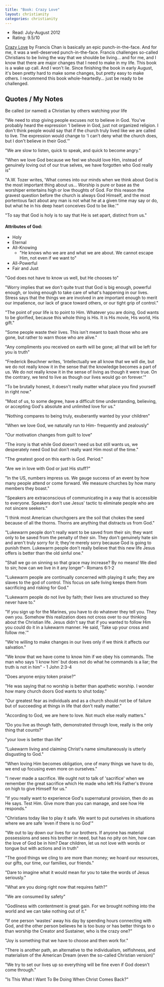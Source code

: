 ```yaml
---
title: "Book: Crazy Love"
layout: christianity
categories: christianity
---
```


* Read: July-August 2012
* Rating: 9.5/10

[Crazy Love](http://www.amazon.com/dp/1434768511?tag=parker08-20) by Francis Chan is basically an epic punch-in-the-face. And for me, it was a well-deserved punch-in-the-face. Francis challenges so-called Christians to be living the way that we shoulde be living... and for me, and I know that there are major changes that I need to make in my life. This book is a wake up call. And I won't lie. Since finishing the book in early August, it's been pretty hard to make some changes, but pretty easy to make others. I recommend this book whole-heartedly... just be ready to be challenged.

## Quotes / My Notes

Be called (or named) a Christian by others watching your life

"We need to stop giving people excuses not to believe in God. You've probably heard the expression 'I believe in God, just not organized religion. I don't think people would say that if the church truly lived like we are called to live. The expression would change to 'I can't deny what the church does, but I don't believe in their God.'"

"We are slow to listen, quick to speak, and quick to become angry."

"When we love God because we feel we should love Him, instead of genuinely loving out of our true selves, we have forgotten who God really is"

"A.W. Tozer writes, 'What comes into our minds when we think about God is the most important thing about us... Worship is pure or base as the worshiper entertains high or low thoughts of God. For this reason the gravest question before the church is always God Himself, and the most portentous fact about any man is not what he at a given time may say or do, but what he in his deep heart conceives God to be like.'"

"To say that God is holy is to say that He is set apart, distinct from us."

#### Attributes of God:
* Holy
* Eternal
* All-Knowing
  * "He knows who we are and what we are about. We cannot escape Him, not even if we want to"
* All-Powerful
* Fair and Just

"God does not have to know us well, but He chooses to"

"Worry implies that we don't quite trust that God is big enough, powerful enough, or loving enough to take care of what's happening in our lives. Stress says that the things we are involved in are important enough to merit our impatience, our lack of grace toward others, or our tight grip of control."

"The point of your life is to point to Him. Whatever you are doing, God wants to be glorified, because this whole thing is His. It is His movie, His world, His gift."

"Some people waste their lives. This isn't meant to bash those who are gone, but rather to warn those who are alive."

"Any compliments you received on earth will be gone; all that will be left for you is truth"

"Frederick Beuchner writes, 'Intellectually we all know that we will die, but we do not really know it in the sense that the knowledge becomes a part of us. We do not really know it in the sense of living as though it were true. On the contrary, we tend to live as though our lives would go on forever.'"

"To be brutally honest, it doesn't really matter what place you find yourself in right now."

"Most of us, to some degree, have a difficult time understanding, believing, or accepting God's absolute and unlimited love for us."

"Nothing compares to being truly, exuberantly wanted by your children"

"When we love God, we naturally run to Him- frequently and zealously"

"Our motivation changes from guilt to love"

"The irony is that while God doesn't need us but still wants us, we desperately need God but don't really want Him most of the time."

"The greatest good on this earth is God. Period."

"Are we in love with God or just His stuff?"

"In the US, numbers impress us. We gauge success of an event by how many people attend or come forward. We measure churches by how many members they boast."

"Speakers are extraconscious of communicating in a way that is accessible to everyone. Speakers don't use Jesus' tactic to eliminate people who are not sincere seekers."

"I think most American churchgoers are the soil that chokes the seed because of all the thorns. Thorns are anything that distracts us from God."

"Lukewarm people don't really want to be saved from their sin; they want only to be saved from the penalty of their sin. They don't genuinely hate sin and aren't truly sorry for it; they're merely sorry because God is going to punish them. Lukewarm people don't really believe that this new life Jesus offers is better than the old sinful one."

"Shall we go on sinning so that grace may increase? By no means! We died to sin; how can we live in it any longer"- Romans 6:1-2

"Lukewarm people are continually concerned with playing it safe; they are slaves to the god of control. This focus on safe living keeps them from sacrificing and risking for God."

"Lukewarm people do not live by faith; their lives are structured so they never have to."

"If you sign up for the Marines, you have to do whatever they tell you. They own you. Somehow this realization does not cross over to our thinking about the Christian life. Jesus didn't say that if you wanted to follow Him you could do it in a lukewarm manner. He said, 'Take up your cross and follow me.'"

"We're willing to make changes in our lives only if we think it affects our salvation."

"We know that we have come to know him if we obey his commands. The man who says 'I know him' but does not do what he commands is a liar; the truth is not in him" - 1 John 2:3-4

"Does anyone enjoy token praise?"

"He was saying that no worship is better than apathetic worship. I wonder how many church doors God wants to shut today."

"Our greatest fear as individuals and as a church should not be of failure but of succeeding at things in life that don't really matter."

"According to God, we are here to love. Not much else really matters."

"Do you live as though faith, demonstrated through love, really is the only thing that counts?"

"your love is better than life"

"Lukewarm living and claiming Christ's name simultaneously is utterly disgusting to God."

"When loving Him becomes obligation, one of many things we have to do, we end up focusing even more on ourselves."

"I never made a sacrifice. We ought not to talk of 'sacrifice' when we remember the great sacrifice which He made who left His Father's throne on high to give Himself for us."

"If you really want to experience God's supernatural provision, then do as He says. Test Him. Give more than you can manage, and see how He responds."

"Christians today like to play it safe. We want to put ourselves in situations where we are safe 'even if there is no God'"

"We out to lay down our lives for our brothers. If anyone has material possessions and sees his brother in need, but has no pity on him, how can the love of God be in him? Dear children, let us not love with words or tongue but with actions and in truth"

"The good things we cling to are more than money; we hoard our resources, our gifts, our time, our families, our friends."

"Dare to imagine what it would mean for you to take the words of Jesus seriously."

"What are you doing right now that requires faith?"

"We are consumed by safety"

"Godliness with contentment is great gain. For we brought nothing into the world and we can take nothing out of it."

"If one person 'wastes' away his day by spending hours connecting with God, and the other person believes he is too busy or has better things to o than worship the Creator and Sustainer, who is the crazy one?"

"Joy is something that we have to choose and then work for."

"There is another path, an alternative to the individualism, selfishness, and materialism of the American Dream (even the so-called Christian version)"

"We try to set our lives up so everything will be fine even if God doesn't come through."

"Is This What I Want To Be Doing When Christ Comes Back?"
